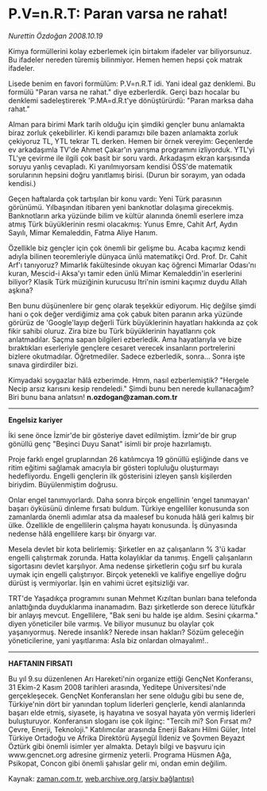 # P.V=n.R.T: Paran varsa ne rahat!

*Nurettin Özdoğan 2008.10.19*

<tr><td class="metin" colspan="2" style="padding-top: 20px; padding-left: 5px; padding-right: 10px;">Kimya formüllerini kolay ezberlemek için birtakım ifadeler var biliyorsunuz. Bu ifadeler nereden türemiş bilinmiyor. Hemen hemen hepsi çok matrak ifadeler.</td></tr><tr><td class="metin" colspan="2" style="padding-top: 20px; padding-left: 5px; padding-right: 10px;"><p>Lisede benim en favori formülüm: P.V=n.R.T idi. Yani ideal gaz denklemi. Bu formülü "Paran varsa ne rahat." diye ezberlerdik. Gerçi bazı hocalar bu denklemi sadeleştirerek 'P.MA=d.R.t'ye dönüştürürdü: "Paran marksa daha rahat." 
<p>Alman para birimi Mark tarih olduğu için şimdiki gençler bunu anlamakta biraz zorluk çekebilirler. Ki kendi paramızı bile bazen anlamakta zorluk çekiyoruz TL, YTL tekrar TL derken. Hemen bir örnek vereyim: Geçenlerde ev arkadaşımla TV'de Ahmet Çakar'ın yarışma programını izliyorduk. YTL'yi TL'ye çevirme ile ilgili çok basit bir soru vardı. Arkadaşım ekran karşısında soruyu yanlış cevapladı. Ki yanılmıyorsam kendisi ÖSS'de matematik sorularının hepsini doğru yanıtlamış birisi. (Durun bir sorayım, yan odada kendisi.)
<p>Geçen haftalarda çok tartışılan bir konu vardı: Yeni Türk parasının görünümü. Yılbaşından itibaren yeni banknotlar dolaşıma girecekmiş. Banknotların arka yüzünde bilim ve kültür alanında önemli eserlere imza atmış Türk büyüklerinin resmi olacakmış: Yunus Emre, Cahit Arf, Aydın Sayılı, Mimar Kemaleddin, Fatma Aliye Hanım. 
<p>Özellikle biz gençler için çok önemli bir gelişme bu. Acaba kaçımız kendi adıyla bilinen teoremleriyle dünyaca ünlü matematikçi Ord. Prof. Dr. Cahit Arf'ı tanıyoruz? Mimarlık fakültesinde okuyan kaç öğrenci Mimarlar Odası'nı kuran, Mescid-i Aksa'yı tamir eden ünlü Mimar Kemaleddin'in eserlerini biliyor? Klasik Türk müziğinin kurucusu Itri'nin ismini kaçımız duydu Allah aşkına?
<p>Ben bunu düşünenlere bir genç olarak teşekkür ediyorum. Hiç değilse şimdi hani o çok değer verdiğimiz ama çok çabuk biten paranın arka yüzünde görürüz de 'Google'layıp değerli Türk büyüklerinin hayatları hakkında az çok fikir sahibi oluruz. Zira bize bu Türk büyüklerinin hayatlarını çok anlatmadılar. Saçma sapan bilgileri ezberledik. Ama hayatlarıyla ve bize bıraktıkları eserleriyle gençlere cesaret verecek insanların portrelerini bizlere okutmadılar. Öğretmediler. Sadece ezberledik, sonra... Sonra işte sınava girdirdiler bizi. 
<p>Kimyadaki soygazlar hâlâ ezberimde. Hmm, nasıl ezberlemiştik? "Hergele Necip arsız karısını kesip rendeledi." Şimdi bunu ben nerede kullanacağım? Biri bunu bana anlatsın! <b>n.ozdogan@zaman.com.tr</b>
<p><hr/>
<p><b>Engelsiz kariyer</b>
<p>İki sene önce İzmir'de bir gösteriye davet edilmiştim. İzmir'de bir grup gönüllü genç "Beşinci Duyu Sanat" isimli bir proje hazırlamıştı. 
<p>Proje farklı engel gruplarından 26 katılımcıya 19 gönüllü eşliğinde dans ve ritim eğitimi sağlamak amacıyla bir gösteri topluluğu oluşturmayı hedefliyordu. Engelli gençlerin ilk gösterisini izleyen şanslı kişilerden biriydim. Büyülenmiştim doğrusu. 
<p>Onlar engel tanımıyorlardı. Daha sonra birçok engellinin 'engel tanımayan' başarı öyküsünü dinleme fırsatı buldum. Türkiye engelliler konusunda son zamanlarda önemli adımlar atsa da maalesef bu konuda hâlâ geri kalmış bir ülke. Özellikle de engellilerin çalışma hayatı konusunda. İş dünyasında nedense hâlâ engellilere karşı bir önyargı var. 
<p>Mesela devlet bir kota belirlemiş: Şirketler en az çalışanların % 3'ü kadar engelli çalıştırmak zorunda. Hatta kolaylıklar da tanımış. Engelli çalışanların sigortasını devlet karşılıyor. Ama nedense şirketlerin çoğu sırf bu kurala uymak için engelli çalıştırıyor. Birçok yetenekli ve kalifiye engelliye doğru dürüst iş vermiyorlar. İşin en vahimi ücret eşitsizliği var.
<p>TRT'de Yaşadıkça programını sunan Mehmet Kızıltan bunları bana telefonda anlattığında duyduklarıma inanamadım. Bazı şirketlerde son derece lütufkâr bir anlayış mevcut. Engellilere, "Bak seni bu halde işe aldım. Sesini çıkarma." diyen yöneticiler bile varmış. Ve biliyor musunuz bu olaylar çok yaşanıyormuş. Nerede insanlık? Nerede insan hakları? Sözüm geleceğin yöneticilerine, yani yaşıtlarıma: Asla biz onlardan olmayalım!..
<p><hr/>
<p><b>HAFTANIN FIRSATI</b>
<p>Bu yıl 9.su düzenlenen Arı Hareketi'nin organize ettiği GençNet Konferansı, 31 Ekim-2 Kasım 2008 tarihleri arasında, Yeditepe Üniversitesi'nde gerçekleşecek. GençNet Konferansları her sene olduğu gibi bu sene de, Türkiye'nin dört bir yanından toplum liderleri gençlerle, kendi alanlarında başarı elde etmiş, siyasete, iş hayatına ve sosyal hayata yön vermiş liderleri buluşturuyor. Konferansın sloganı ise çok ilginç: "Tercih mi? Son Fırsat mı? Çevre, Enerji, Teknoloji." Katılımcılar arasında Enerji Bakanı Hilmi Güler, Intel Türkiye Ortadoğu ve Afrika Direktörü Ayşegül İldeniz ve Şovmen Beyazıt Öztürk gibi önemli isimler yer almakta. Detaylı bilgi ve başvuru için www.gencnet.org adresine girmeniz yeterli. Programa Hüsmen Ağa, Psikopat, Concon gibi önemli şahıslar gelir mi, ondan emin değilim.<br/></p></p></p></p></p></p></p></p></p></p></p></p></p></p></p></p></td></tr>

Kaynak: [zaman.com.tr](http://zaman.com.tr/yazar.do?yazino=750835), [web.archive.org (arşiv bağlantısı)](http://web.archive.org/web/20081022205820/http://www.zaman.com.tr:80/yazar.do?yazino=750835)
